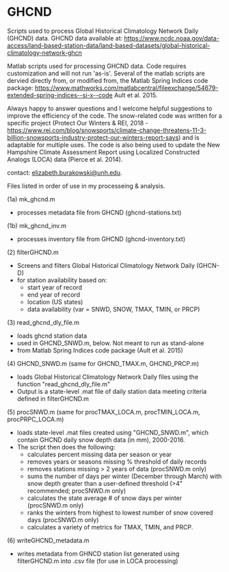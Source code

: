 # GHCND
Scripts used to process Global Historical Climatology Network Daily (GHCND) data. 
GHCND data available at: 
https://www.ncdc.noaa.gov/data-access/land-based-station-data/land-based-datasets/global-historical-climatology-network-ghcn

Matlab scripts used for processing GHCND data. Code requires customization and will not run 'as-is'. Several of the matlab scripts are dervied directly from, or modified from, the Matlab Spring Indices code package:
https://www.mathworks.com/matlabcentral/fileexchange/54679-extended-spring-indices--si-x--code
Ault et al. 2015.  

Always happy to answer questions and I welcome helpful suggestions to improve the efficiency of the code. The snow-related code was written for a specific project (Protect Our Winters & REI, 2018 - https://www.rei.com/blog/snowsports/climate-change-threatens-11-3-billion-snowsports-industry-protect-our-winters-report-says) and is adaptable for multiple uses. The code is also being used to update the New Hampshire Climate Assessment Report using Localized Constructed Analogs (LOCA) data (Pierce et al. 2014).

contact: elizabeth.burakowski@unh.edu.  

Files listed in order of use in my processeing & analysis.

(1a) mk_ghcnd.m
- processes metadata file from GHCND (ghcnd-stations.txt)

(1b) mk_ghcnd_inv.m
- processes inventory file from GHCND (ghcnd-inventory.txt)

(2) filterGHCND.m
- Screens and filters Global Historical Climatology Network Daily (GHCN-D)
- for station availability based on:
  - start year of record
  - end year of record
  - location (US states)
  - data availability (var = SNWD, SNOW, TMAX, TMIN, or PRCP)
  
(3) read_ghcnd_dly_file.m
- loads ghcnd station data
- used in GHCND_SNWD.m, below. Not meant to run as stand-alone
- from Matlab Spring Indices code package (Ault et al. 2015)

(4) GHCND_SNWD.m (same for GHCND_TMAX.m, GHCND_PRCP.m)
- loads Global Historical Climatology Network Daily files using the function "read_ghcnd_dly_file.m"
- Output is a state-level .mat file of daily station data meeting criteria defined in filterGHCND.m

(5) procSNWD.m (same for procTMAX_LOCA.m, procTMIN_LOCA.m, procPRPC_LOCA.m) 
- loads state-level .mat files created using "GHCND_SNWD.m", which contain GHCND daily snow depth data (in mm), 2000-2016. 
- The script then does the following:
  - calculates percent missing data per season or year
  - removes years or seasons missing % threshold of daily records
  - removes stations missing > 2 years of data (procSNWD.m only)
  - sums the number of days per winter (December through March) with snow
    depth greater than a user-defined threshold (>4" recommended; procSNWD.m only) 
  - calculates the state average # of snow days per winter (procSNWD.m only)
  - ranks the winters from highest to lowest number of snow covered days (procSNWD.m only)
  - calculates a variety of metrics for TMAX, TMIN, and PRCP. 
  
(6) writeGHCND_metadata.m
  - writes metadata from GHNCD station list generated using filterGHCND.m into .csv file (for use in LOCA processing)
